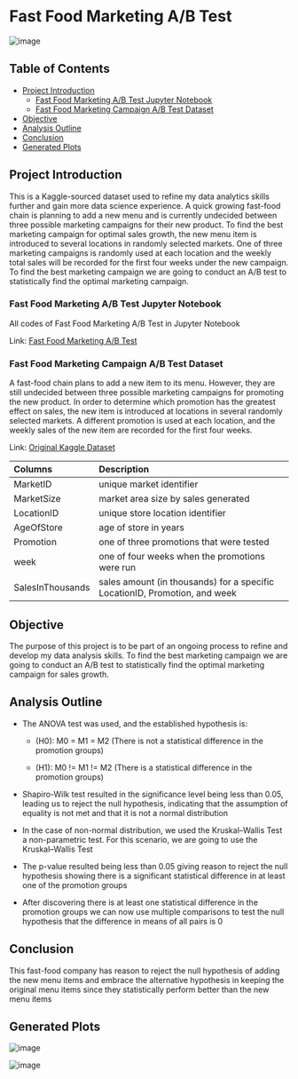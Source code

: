 # Fast Food Marketing A/B Test

![image](https://github.com/jasondo-da/Fast_Food_Marketing_Campaign_AB_Test/assets/138195365/5dbb82c9-db2d-4b3b-99e6-4794a42ff113)

## Table of Contents

- [Project Introduction](#project-introduction)
    - [Fast Food Marketing A/B Test Jupyter Notebook](#fast-food-marketing-ab-test-jupyter-notebook)
    - [Fast Food Marketing Campaign A/B Test Dataset](#fast-food-marketing-campaign-ab-test-dataset)
- [Objective](#objective)
- [Analysis Outline](#analysis-outline)
- [Conclusion](#conclusion)
- [Generated Plots](#generated-plots)

## Project Introduction

This is a Kaggle-sourced dataset used to refine my data analytics skills further and gain more data science experience. A quick growing fast-food chain is planning to add a new menu and is currently undecided between three possible marketing campaigns for their new product. To find the best marketing campaign for optimal sales growth, the new menu item is introduced to several locations in randomly selected markets. One of three marketing campaigns is randomly used at each location and the weekly total sales will be recorded for the first four weeks under the new campaign. To find the best marketing campaign we are going to conduct an A/B test to statistically find the optimal marketing campaign.

### Fast Food Marketing A/B Test Jupyter Notebook

All codes of Fast Food Marketing A/B Test in Jupyter Notebook

Link: [Fast Food Marketing A/B Test](https://github.com/jasondo-da/Fast_Food_Marketing_Campaign_AB_Test/blob/main/fast_food_ab_test.ipynb)

### Fast Food Marketing Campaign A/B Test Dataset

A fast-food chain plans to add a new item to its menu. However, they are still undecided between three possible marketing campaigns for promoting the new product. In order to determine which promotion has the greatest effect on sales, the new item is introduced at locations in several randomly selected markets. A different promotion is used at each location, and the weekly sales of the new item are recorded for the first four weeks.

Link: [Original Kaggle Dataset](https://www.kaggle.com/datasets/chebotinaa/fast-food-marketing-campaign-ab-test/data)

| Columns | Description |
| :------------- | :------------ |
| MarketID | unique market identifier |
| MarketSize | market area size by sales generated |
| LocationID | unique store location identifier |
| AgeOfStore | age of store in years |
| Promotion | one of three promotions that were tested |
| week | one of four weeks when the promotions were run |
| SalesInThousands | sales amount (in thousands) for a specific LocationID, Promotion, and week |

## Objective

The purpose of this project is to be part of an ongoing process to refine and develop my data analysis skills. To find the best marketing campaign we are going to conduct an A/B test to statistically find the optimal marketing campaign for sales growth.

## Analysis Outline

- The ANOVA test was used, and the established hypothesis is:

    - (H0): M0 = M1 = M2 (There is not a statistical difference in the promotion groups)
    
    - (H1): M0 != M1 != M2 (There is a statistical difference in the promotion groups)

- Shapiro-Wilk test resulted in the significance level being less than 0.05, leading us to reject the null hypothesis, indicating that the assumption of equality is not met and that it is not a normal distribution

- In the case of non-normal distribution, we used the Kruskal–Wallis Test a non-parametric test. For this scenario, we are going to use the Kruskal–Wallis Test

- The p-value resulted being less than 0.05 giving reason to reject the null hypothesis showing there is a significant statistical difference in at least one of the promotion groups

- After discovering there is at least one statistical difference in the promotion groups we can now use multiple comparisons to test the null hypothesis that the difference in means of all pairs is 0

## Conclusion

This fast-food company has reason to reject the null hypothesis of adding the new menu items and embrace the alternative hypothesis in keeping the original menu items since they statistically perform better than the new menu items

## Generated Plots

![image](https://github.com/user-attachments/assets/5bcf278a-51fa-45b6-a267-2e6730073dd2)


![image](https://github.com/user-attachments/assets/85749d48-4c1d-4aa2-820f-3b06a47b342b)


